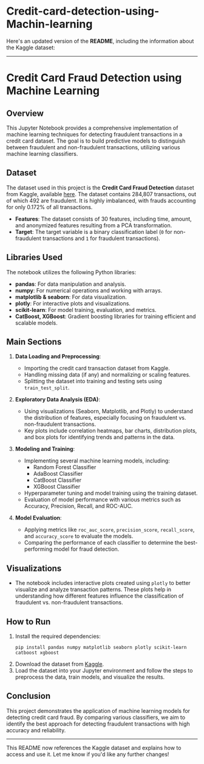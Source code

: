 # Credit-card-detection-using-Machin-learning

Here's an updated version of the **README**, including the information about the Kaggle dataset:

---

# Credit Card Fraud Detection using Machine Learning

## Overview

This Jupyter Notebook provides a comprehensive implementation of machine learning techniques for detecting fraudulent transactions in a credit card dataset. The goal is to build predictive models to distinguish between fraudulent and non-fraudulent transactions, utilizing various machine learning classifiers.

## Dataset

The dataset used in this project is the **Credit Card Fraud Detection** dataset from Kaggle, available [here](https://www.kaggle.com/datasets/mlg-ulb/creditcardfraud/data). The dataset contains 284,807 transactions, out of which 492 are fraudulent. It is highly imbalanced, with frauds accounting for only 0.172% of all transactions.

- **Features**: The dataset consists of 30 features, including time, amount, and anonymized features resulting from a PCA transformation.
- **Target**: The target variable is a binary classification label (`0` for non-fraudulent transactions and `1` for fraudulent transactions).

## Libraries Used

The notebook utilizes the following Python libraries:

- **pandas**: For data manipulation and analysis.
- **numpy**: For numerical operations and working with arrays.
- **matplotlib & seaborn**: For data visualization.
- **plotly**: For interactive plots and visualizations.
- **scikit-learn**: For model training, evaluation, and metrics.
- **CatBoost, XGBoost**: Gradient boosting libraries for training efficient and scalable models.

## Main Sections

1. **Data Loading and Preprocessing**: 
   - Importing the credit card transaction dataset from Kaggle.
   - Handling missing data (if any) and normalizing or scaling features.
   - Splitting the dataset into training and testing sets using `train_test_split`.

2. **Exploratory Data Analysis (EDA)**:
   - Using visualizations (Seaborn, Matplotlib, and Plotly) to understand the distribution of features, especially focusing on fraudulent vs. non-fraudulent transactions.
   - Key plots include correlation heatmaps, bar charts, distribution plots, and box plots for identifying trends and patterns in the data.

3. **Modeling and Training**:
   - Implementing several machine learning models, including:
     - Random Forest Classifier
     - AdaBoost Classifier
     - CatBoost Classifier
     - XGBoost Classifier
   - Hyperparameter tuning and model training using the training dataset.
   - Evaluation of model performance with various metrics such as Accuracy, Precision, Recall, and ROC-AUC.

4. **Model Evaluation**:
   - Applying metrics like `roc_auc_score`, `precision_score`, `recall_score`, and `accuracy_score` to evaluate the models.
   - Comparing the performance of each classifier to determine the best-performing model for fraud detection.

## Visualizations

- The notebook includes interactive plots created using `plotly` to better visualize and analyze transaction patterns. These plots help in understanding how different features influence the classification of fraudulent vs. non-fraudulent transactions.

## How to Run

1. Install the required dependencies:
   ```
   pip install pandas numpy matplotlib seaborn plotly scikit-learn catboost xgboost
   ```
2. Download the dataset from [Kaggle](https://www.kaggle.com/datasets/mlg-ulb/creditcardfraud/data).
3. Load the dataset into your Jupyter environment and follow the steps to preprocess the data, train models, and visualize the results.

## Conclusion

This project demonstrates the application of machine learning models for detecting credit card fraud. By comparing various classifiers, we aim to identify the best approach for detecting fraudulent transactions with high accuracy and reliability.

---

This README now references the Kaggle dataset and explains how to access and use it. Let me know if you'd like any further changes!
